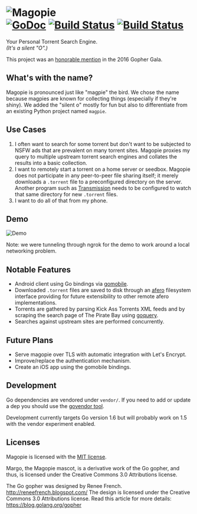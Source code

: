 # <img src="https://raw.githubusercontent.com/devict/magopie/master/logo.png" style="background-color: transparent!" alt="Magopie" title="Magopie" /><br />[![GoDoc][godoc-badge]][godoc] [![Build Status][travis-badge]][travis] [![Build Status][goreport-badge]][goreport]

Your Personal Torrent Search Engine.  
*(It's a silent "O".)*

This project was an [honorable mention][gala-blog] in the 2016 Gopher Gala.

## What's with the name?
Magopie is pronounced just like "magpie" the bird. We chose the name because
magpies are known for collecting things (especially if they're shiny). We added
the "silent o" mostly for fun but also to differentiate from an existing Python
project named `magpie`.

## Use Cases
1. I often want to search for some torrent but don't want to be subjected to
   NSFW ads that are prevalent on many torrent sites. Magopie proxies my query
   to multiple upstream torrent search engines and collates the results into a
   basic collection.
2. I want to remotely start a torrent on a home server or seedbox. Magopie does
   not participate in any peer-to-peer file sharing itself; it merely downloads
   a `.torrent` file to a preconfigured directory on the server. Another
   program such as [Transmission][transmission] needs to be configured to watch
   that same directory for new `.torrent` files.
3. I want to do all of that from my phone.

## Demo
![Demo][demogif]

Note: we were tunneling through ngrok for the demo to work around a local
networking problem.

## Notable Features
* Android client using Go bindings via [gomobile][gomobile].
* Downloaded `.torrent` files are saved to disk through an [afero][afero]
  filesystem interface providing for future extensibility to other remote afero
  implementations.
* Torrents are gathered by parsing Kick Ass Torrents XML feeds and by scraping
  the search page of The Pirate Bay using [goquery][goquery].
* Searches against upstream sites are performed concurrently.

## Future Plans
* Serve magopie over TLS with automatic integration with Let's Encrypt.
* Improve/replace the authentication mechanism.
* Create an iOS app using the gomobile bindings.

## Development
Go dependencies are vendored under `vendor/`. If you need to add or update a
dep you should use the [govendor tool][govendor].

Development currently targets Go version 1.6 but will probably work on 1.5 with
the vendor experiment enabled.

## Licenses
Magopie is licensed with the [MIT license](LICENSE).

Margo, the Magopie mascot, is a derivative work of the Go gopher, and thus, is licensed under 
the Creative Commons 3.0 Attributions license.

The Go gopher was designed by Renee French. http://reneefrench.blogspot.com/
The design is licensed under the Creative Commons 3.0 Attributions license.
Read this article for more details: https://blog.golang.org/gopher

[godoc]: https://godoc.org/github.com/devict/magopie "GoDoc"
[godoc-badge]: https://godoc.org/github.com/devict/magopie?status.svg "GoDoc Badge"
[travis]: https://travis-ci.org/devict/magopie "Travis CI"
[travis-badge]: https://travis-ci.org/devict/magopie.svg?branch=master
[goreport]: http://goreportcard.com/report/devict/magopie "Go Report Card"
[goreport-badge]: http://goreportcard.com/badge/devict/magopie "Go Report Card Badge"
[transmission]: http://www.transmissionbt.com/ "Transmission"
[gomobile]: https://github.com/golang/mobile "gomobile"
[afero]: https://github.com/spf13/afero "Afero"
[goquery]: https://github.com/PuerkitoBio/goquery "goquery"
[demogif]: http://i.imgur.com/cLshfTl.gif "Demo"
[govendor]: https://github.com/kardianos/govendor "govendor"
[gala-blog]: http://gophergala.com/blog/gopher/gala/2016/02/05/winners-2016/ "Gopher Gala blog"
